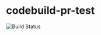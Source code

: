 # codebuild-pr-test

![Build Status](https://codebuild.us-west-2.amazonaws.com/badges?uuid=eyJlbmNyeXB0ZWREYXRhIjoib2dOTnBCdUxmcTZzWFhLd0tsRkRCNUxFQjBldk93N01CSUFKY2FRREdQMXRjSjRHdndtZzFtckJVRlFYcHRzTmNhZGpiaWhaSzhrNnRKa1R1WUt3M1pRPSIsIml2UGFyYW1ldGVyU3BlYyI6Ik5HYVBvZTNUQU43SDE5ZGwiLCJtYXRlcmlhbFNldFNlcmlhbCI6MX0%3D&branch=master)
